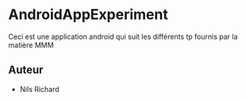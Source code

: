 # AndroidAppExperiment
Ceci est une application android qui suit les différents tp fournis par la matière MMM

## Auteur
- Nils Richard

